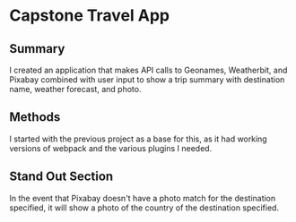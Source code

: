 # Capstone Travel App

## Summary

I created an application that makes API calls to Geonames, Weatherbit, and Pixabay combined with user input to show a trip summary with destination name, weather forecast, and photo.

## Methods

I started with the previous project as a base for this, as it had working versions of webpack and the various plugins I needed.

## Stand Out Section

In the event that Pixabay doesn't have a photo match for the destination specified, it will show a photo of the country of the destination specified.

